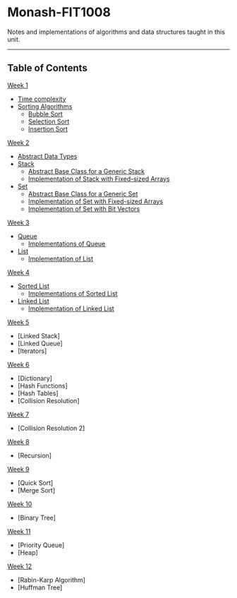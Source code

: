 # Monash-FIT1008

Notes and implementations of algorithms and data structures taught in this unit.

---

## Table of Contents

[Week 1](/week01/)

- [Time complexity](/week01/time_complexity.md)
- [Sorting Algorithms](/week01/sorting.md)
  - [Bubble Sort](/week01/BubbleSort.py)
  - [Selection Sort](/week01/SelectionSort.py)
  - [Insertion Sort](/week01/InsertionSort.py)

[Week 2](/week02/)

- [Abstract Data Types](/week02/abstract_data_types.md)
- [Stack](/week02/stack/stack.md)
  - [Abstract Base Class for a Generic Stack](/week02/stack/generic_stack.py)
  - [Implementation of Stack with Fixed-sized Arrays](/week02/stack/array_stack.py)
- [Set](/week02/set/set.md)
  - [Abstract Base Class for a Generic Set](/week02/set/generic_set.py)
  - [Implementation of Set with Fixed-sized Arrays](/week02/set/array_set.py)
  - [Implementation of Set with Bit Vectors](/week02/set/bit_vector_set.py)

[Week 3](/week03/)

- [Queue](/week03/queue/queue.md)
  - [Implementations of Queue](/week03/queue.py)
- [List](/week03/list/list.md)
  - [Implementation of List](/week03/list.py)

[Week 4](/week04/)

- [Sorted List](/week04/sorted_list.md)
  - [Implementations of Sorted List](/week04/sorted_list.py)
- [Linked List](/week04/linked_list.md)
  - [Implementation of Linked List](/week04/linked_list.py)

[Week 5](/week05/)

- [Linked Stack]
- [Linked Queue]
- [Iterators]

[Week 6](/week06/)

- [Dictionary]
- [Hash Functions]
- [Hash Tables]
- [Collision Resolution]

[Week 7](/week07/)

- [Collision Resolution 2]

[Week 8](/week08/)

- [Recursion]

[Week 9](/week09/)

- [Quick Sort]
- [Merge Sort]

[Week 10](/week10/)

- [Binary Tree]

[Week 11](/week11/)

- [Priority Queue]
- [Heap]

[Week 12](/week12/)

- [Rabin-Karp Algorithm]
- [Huffman Tree]